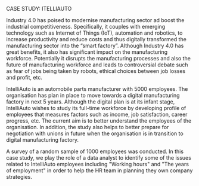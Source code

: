 CASE STUDY: ITELLIAUTO

Industry 4.0 has poised to modernise manufacturing sector ad boost the industrial competitiveness. Specifically, it couples with emerging technology such as Internet of Things (IoT), automation and robotics, to increase productivity and reduce costs and thus digitally transformed the manufacturing sector into the “smart factory”. Although Industry 4.0 has great benefits, it also has significant impact on the manufacturing workforce. Potentially it disrupts the manufacturing processes and also the future of manufacturing workforce and leads to controversial debate such as fear of jobs being taken by robots, ethical choices between job losses and profit, etc.  

IntelliAuto is an automobile parts manufacturer with 5000 employees. The organisation has plan in place to move towards a digital manufacturing factory in next 5 years. Although the digital plan is at its infant stage, IntelliAuto wishes to study its full-time workforce by developing profile of employees that measures factors such as income, job satisfaction, career progress, etc. The current aim is to better understand the employees of the organisation. In addition, the study also helps to better prepare for negotiation with unions in future when the organisation is in transition to digital manufacturing factory. 

A survey of a random sample of 1000 employees was conducted. In this case study, we play the role of a data analyst to identify some of the issues related to IntelliAuto employees including "Working hours" and "The years of employment" in order to help the HR team in planning they own company strategies. 


